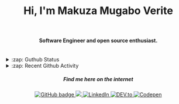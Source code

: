 
<h1 align="center">Hi, I'm Makuza Mugabo Verite </h1> 

<br/>
<h4 align="center">Software Engineer  and open source enthusiast.</h4>
 <br/>


<details>
  <summary>:zap: Guthub Status</summary>
 <p>
  <p align="center"><img width="100%" src="https://github-readme-stats.vercel.app/api?username=makuzaverite&count_private=true&show_icons=true&include_all_commits=true&show_icons=true&theme=tokyonight" /></p>
  </p>
</details>

<details>
  <summary>:zap: Recent Github Activity</summary>

<!--START_SECTION:activity-->
1. 🎉 Merged PR [#36](https://github.com/PatrickNiyogitare28/customify/pull/36) in [PatrickNiyogitare28/customify](https://github.com/PatrickNiyogitare28/customify)
2. 🎉 Merged PR [#32](https://github.com/PatrickNiyogitare28/customify/pull/32) in [PatrickNiyogitare28/customify](https://github.com/PatrickNiyogitare28/customify)
3. 🎉 Merged PR [#34](https://github.com/PatrickNiyogitare28/customify/pull/34) in [PatrickNiyogitare28/customify](https://github.com/PatrickNiyogitare28/customify)
4. 💪 Opened PR [#34](https://github.com/PatrickNiyogitare28/customify/pull/34) in [PatrickNiyogitare28/customify](https://github.com/PatrickNiyogitare28/customify)
5. 🎉 Merged PR [#21](https://github.com/PatrickNiyogitare28/customify/pull/21) in [PatrickNiyogitare28/customify](https://github.com/PatrickNiyogitare28/customify)
<!--END_SECTION:activity-->
</details>



<h5 align="center"><em>Find me here on the internet</em></h5>

<p align="center">
 
  <a href="https://github.com/makuzaverite?tab=followers">
    <img src="https://img.shields.io/github/followers/makuzaverite?label=Followers&logo=GitHub&style=for-the-badge" alt="GitHub badge" />
  </a>
  
   <a href="http://twitter.com/makuza_mugabo_v">
    <img src="https://img.shields.io/twitter/follow/makuza_mugabo_v?label=Twitter&logo=twitter&style=for-the-badge" />
  </a>
 
 <a href="https://www.linkedin.com/in/makuza-mugabo-verite-99369a184/" target="_blank">
  <img src="https://img.shields.io/badge/LinkedIn-%230077B5.svg?&style=for-the-badge&logo=LinkedIn&logoColor=white" alt="LinkedIn">
</a>

<a href="https://dev.to/mugaboverite" target="_blank">
   <img src="https://img.shields.io/badge/DEV-%230A0A0A.svg?&style=for-the-badge&logo=DEV.to&logoColor=white" alt="DEV.to">
</a>


<a href="https://codepen.io/makuza-mugabo-verite" target="_blank">
   <img src="https://img.shields.io/badge/Codepen-%230A0A0A.svg?&style=for-the-badge&logo=Codepen&logoColor=white" alt="Codepen">
</a>

</p>
